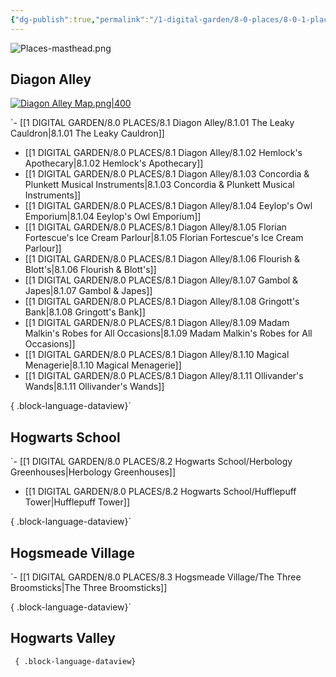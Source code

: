 ```yaml
---
{"dg-publish":true,"permalink":"/1-digital-garden/8-0-places/8-0-1-places-overview/","tags":["MOC"]}
---
```


![Places-masthead.png](/img/user/1%20DIGITAL%20GARDEN/Images%20&%20Banners/Places-masthead.png)

## Diagon Alley 
[![Diagon Alley Map.png|400](/img/user/1%20DIGITAL%20GARDEN/Images%20&%20Banners/Diagon%20Alley%20Map.png)](https://site-of-many-things.vercel.app/1-digital-garden/8-0-places/8-1-diagon-alley/8-01-diagon-alley-overview/)

`- [[1 DIGITAL GARDEN/8.0 PLACES/8.1 Diagon Alley/8.1.01 The Leaky Cauldron\|8.1.01 The Leaky Cauldron]]
- [[1 DIGITAL GARDEN/8.0 PLACES/8.1 Diagon Alley/8.1.02 Hemlock's Apothecary\|8.1.02 Hemlock's Apothecary]]
- [[1 DIGITAL GARDEN/8.0 PLACES/8.1 Diagon Alley/8.1.03 Concordia & Plunkett Musical Instruments\|8.1.03 Concordia & Plunkett Musical Instruments]]
- [[1 DIGITAL GARDEN/8.0 PLACES/8.1 Diagon Alley/8.1.04 Eeylop's Owl Emporium\|8.1.04 Eeylop's Owl Emporium]]
- [[1 DIGITAL GARDEN/8.0 PLACES/8.1 Diagon Alley/8.1.05 Florian Fortescue's Ice Cream Parlour\|8.1.05 Florian Fortescue's Ice Cream Parlour]]
- [[1 DIGITAL GARDEN/8.0 PLACES/8.1 Diagon Alley/8.1.06 Flourish & Blott's\|8.1.06 Flourish & Blott's]]
- [[1 DIGITAL GARDEN/8.0 PLACES/8.1 Diagon Alley/8.1.07 Gambol & Japes\|8.1.07 Gambol & Japes]]
- [[1 DIGITAL GARDEN/8.0 PLACES/8.1 Diagon Alley/8.1.08 Gringott's Bank\|8.1.08 Gringott's Bank]]
- [[1 DIGITAL GARDEN/8.0 PLACES/8.1 Diagon Alley/8.1.09 Madam Malkin's Robes for All Occasions\|8.1.09 Madam Malkin's Robes for All Occasions]]
- [[1 DIGITAL GARDEN/8.0 PLACES/8.1 Diagon Alley/8.1.10 Magical Menagerie\|8.1.10 Magical Menagerie]]
- [[1 DIGITAL GARDEN/8.0 PLACES/8.1 Diagon Alley/8.1.11 Ollivander's Wands\|8.1.11 Ollivander's Wands]]

{ .block-language-dataview}`

## Hogwarts School

`- [[1 DIGITAL GARDEN/8.0 PLACES/8.2 Hogwarts School/Herbology Greenhouses\|Herbology Greenhouses]]
- [[1 DIGITAL GARDEN/8.0 PLACES/8.2 Hogwarts School/Hufflepuff Tower\|Hufflepuff Tower]]

{ .block-language-dataview}`

## Hogsmeade Village

`- [[1 DIGITAL GARDEN/8.0 PLACES/8.3 Hogsmeade Village/The Three Broomsticks\|The Three Broomsticks]]

{ .block-language-dataview}`

## Hogwarts Valley

`
{ .block-language-dataview}`

